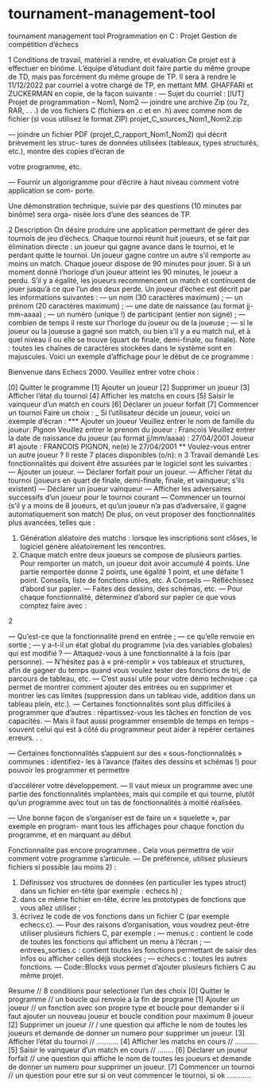 # tournament-management-tool
tournament management tool
Programmation en C : Projet
Gestion de compétition d’échecs



1 Conditions de travail, matériel à rendre, et évaluation
Ce projet est à effectuer en binôme. L’équipe d’étudiant doit faire partie du
même groupe de TD, mais pas forcément du même groupe de TP. Il sera à rendre
le 11/12/2022 par courriel à votre chargé de TP, en mettant MM. GHAFFARI et
ZUCKERMAN en copie, de la façon suivante :
— Sujet du courriel : [IUT] Projet de programmation – Nom1, Nom2
— joindre une archive Zip (ou 7z, RAR, . . .) de vos fichiers C (fichiers en .c et en .h) avec
comme nom de fichier (si vous utilisez le format ZIP) projet_C_sources_Nom1_Nom2.zip

— joindre un fichier PDF (projet_C_rapport_Nom1_Nom2) qui décrit brièvement les struc-
tures de données utilisées (tableaux, types structurés, etc.), montre des copies d’écran de

votre programme, etc.

— Fournir un algorigramme pour d’écrire à haut niveau comment votre application se com-
porte.

Une démonstration technique, suivie par des questions (10 minutes par binôme) sera orga-
nisée lors d’une des séances de TP.

2 Description
On désire produire une application permettant de gérer des tournois de jeu d’échecs. Chaque
tournoi réunit huit joueurs, et se fait par élimination directe : un joueur qui gagne avance dans le
tournoi, et le perdant quitte le tournoi. Un joueur gagne contre un autre s’il remporte au moins
un match. Chaque joueur dispose de 90 minutes pour jouer. Si à un moment donné l’horloge
d’un joueur atteint les 90 minutes, le joueur a perdu. S’il y a égalité, les joueurs recommencent
un match et continuent de jouer jusqu’à ce que l’un des deux perde.
Un joueur d’échec est décrit par les informations suivantes :
— un nom (30 caractères maximum) ;
— un prénom (20 caractères maximum) ;
— une date de naissance (au format jj-mm-aaaa) ;
— un numéro (unique !) de participant (entier non signé) ;
— combien de temps il reste sur l’horloge du joueur ou de la joueuse ;
— si le joueur ou la joueuse a gagné son match, ou bien s’il y a eu match nul, et à quel
niveau il ou elle se trouve (quart de finale, demi-finale, ou finale).
Note : toutes les chaînes de caractères stockées dans le système sont en majuscules.
Voici un exemple d’affichage pour le début de ce programme :





Bienvenue dans Echecs 2000. Veuillez entrer votre choix :

[0] Quitter le programme
[1] Ajouter un joueur
[2] Supprimer un joueur
[3] Afficher l’état du tournoi
[4] Afficher les matchs en cours
[5] Saisir le vainqueur d’un match en cours
[6] Déclarer un joueur forfait
[7] Commencer un tournoi
Faire un choix : _
Si l’utilisateur décide un joueur, voici un exemple d’écran :
*** Ajouter un joueur
Veuillez entrer le nom de famille du joueur: Pignon
Veuillez entrer le prenom du joueur : Francois
Veuillez entrer la date de naissance du joueur (au format jj/mm/aaaa) : 27/04/2001
Joueur #1 ajoute :
FRANCOIS PIGNON, ne(e) le 27/04/2001
** Voulez-vous entrer un autre joueur ? Il reste 7 places disponibles (o/n): n
3 Travail demandé
Les fonctionnalités qui doivent être assurées par le logiciel sont les suivantes :
— Ajouter un joueur.
— Déclarer forfait pour un joueur.
— Afficher l’état du tournoi (joueurs en quart de finale, demi-finale, finale, et vainqueur,
s’ils existent)
— Déclarer un joueur vainqueur
— Afficher les adversaires successifs d’un joueur pour le tournoi courant
— Commencer un tournoi (s’il y a moins de 8 joueurs, et qu’un joueur n’a pas d’adversaire,
il gagne automatiquement son match)
De plus, on veut proposer des fonctionnalités plus avancées, telles que :
1. Génération aléatoire des matchs : lorsque les inscriptions sont clôses, le logiciel génère
aléatoirement les rencontres.
2. Chaque match entre deux joueurs se compose de plusieurs parties. Pour remporter un
match, un joueur doit avoir accumulé 4 points. Une partie remportée donne 2 points, une
égalité 1 point, et une défaite 1 point.
Conseils, liste de fonctions utiles, etc.
A Conseils
— Réfléchissez d’abord sur papier.
— Faites des dessins, des schémas, etc.
— Pour chaque fonctionnalité, déterminez d’abord sur papier ce que vous comptez faire
avec :

2

— Qu’est-ce que la fonctionnalité prend en entrée ;
— ce qu’elle renvoie en sortie ;
— y a-t-il un état global du programme (via des variables globales) qui est modifié ?
— Attaquez-vous à une fonctionnalité à la fois (par personne).
— N’hésitez pas à « pré-remplir » vos tableaux et structures, afin de gagner du temps
quand vous voulez tester des fonctions de tri, de parcours de tableau, etc.
— C’est aussi utile pour votre démo technique : ça permet de montrer comment ajouter
des entrées ou en supprimer et montrer les cas limites (suppression dans un tableau
vide, addition dans un tableau plein, etc.).
— Certaines fonctionnalités sont plus difficiles à programmer que d’autres : répartissez-vous
les tâches en fonction de vos capacités.
— Mais il faut aussi programmer ensemble de temps en temps – souvent celui qui est à
côté du programmeur peut aider à repérer certaines erreurs. . .

— Certaines fonctionnalités s’appuient sur des « sous-fonctionnalités » communes : identifiez-
les à l’avance (faites des dessins et schémas !) pour pouvoir les programmer et permettre

d’accélérer votre développement.
— Il vaut mieux un programme avec une partie des fonctionnalités implantées, mais qui
compile et qui tourne, plutôt qu’un programme avec tout un tas de fonctionnalités à
moitié réalisées.

— Une bonne façon de s’organiser est de faire un « squelette », par exemple en program-
mant tous les affichages pour chaque fonction du programme, et en marquant au début

Fonctionnalite pas encore programmee.. Cela vous permettra de voir comment votre
programme s’articule.
— De préférence, utilisez plusieurs fichiers si possible (au moins 2) :
1. Définissez vos structures de données (en particulier les types struct) dans un fichier
en-tête (par exemple : echecs.h) ;
2. dans ce même fichier en-tête, écrire les prototypes de fonctions que vous allez utiliser ;
3. écrivez le code de vos fonctions dans un fichier C (par exemple echecs.c).
— Pour des raisons d’organisation, vous voudrez peut-être utiliser plusieurs fichiers
C, par exemple :
— menus.c : contient le code de toutes les fonctions qui affichent un menu à
l’écran ;
— entrees_sorties.c : contient toutes les fonctions permettant de saisir des
infos ou afficher celles déjà stockées ;
— echecs.c : toutes les autres fonctions.
— Code::Blocks vous permet d’ajouter plusieurs fichiers C au même projet.



Resume
// 8 conditions pour selectioner l’un des choix
[0] Quitter le programme // un boucle qui renvoie a la fin de programe
[1] Ajouter un joueur // un fonction avec son propre type et boucle pour demander si il faut ajouter un nouveau joueur et boucle condition pour maximum 8 joueur
[2] Supprimer un joueur // / une question qui affiche le nom de toutes les joueurs et demande de donner un numero pour supprimer un joueur.
[3] Afficher l’état du tournoi  // ………..
[4] Afficher les matchs en cours // ………..
[5] Saisir le vainqueur d’un match en cours // ……..
[6] Déclarer un joueur forfait // une question qui affiche le nom de toutes les joueurs et demande de donner un numero pour supprimer un joueur.
[7] Commencer un tournoi // un question pour etre sur si on veut commencer le tournoi, si ok …………

